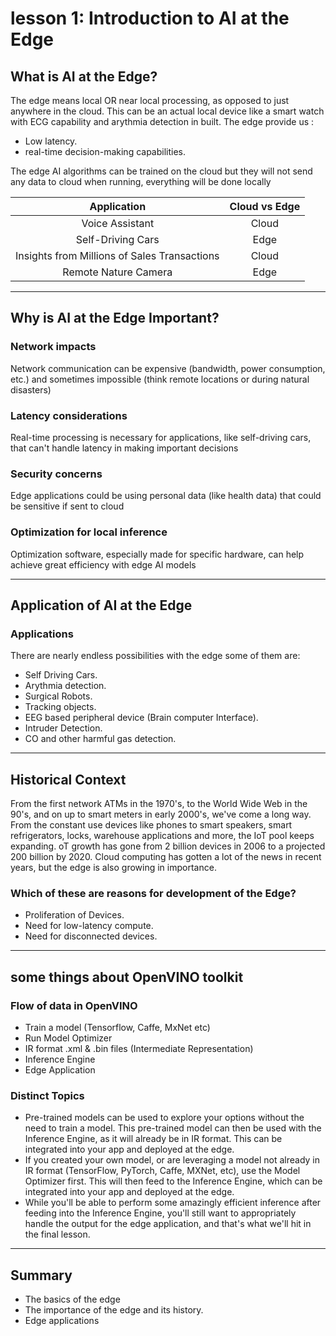 # lesson 1: Introduction to AI at the Edge

## What is AI at the Edge?

The edge means local OR near local processing, as opposed to just anywhere in the cloud. This can be an actual local device like a smart watch with ECG capability and arythmia detection in built. The edge provide us :

- Low latency.
- real-time decision-making capabilities.

The edge AI algorithms can be trained on the cloud but they will not send any data to cloud when running, everything will be done locally

| Application | Cloud vs Edge|
| :--: | :--: |
| Voice Assistant | Cloud |
| Self-Driving Cars | Edge |
| Insights from Millions of Sales Transactions | Cloud |
| Remote Nature Camera | Edge |


----
## Why is AI at the Edge Important?

### Network impacts
Network communication can be expensive (bandwidth, power consumption, etc.) and sometimes impossible (think remote locations or during natural disasters)
### Latency considerations
Real-time processing is necessary for applications, like self-driving cars, that can't handle latency in making important decisions
### Security concerns
Edge applications could be using personal data (like health data) that could be sensitive if sent to cloud
### Optimization for local inference
Optimization software, especially made for specific hardware, can help achieve great efficiency with edge AI models

----
## Application of AI at the Edge

### Applications
There are nearly endless possibilities with the edge some of them are:

- Self Driving Cars.
- Arythmia detection.
- Surgical Robots.
- Tracking objects.
- EEG based peripheral device (Brain computer Interface).
- Intruder Detection.
- CO and other harmful gas detection.

---
## Historical Context
From the first network ATMs in the 1970's, to the World Wide Web in the 90's, and on up to smart meters in early 2000's, we've come a long way. From the constant use devices like phones to smart speakers, smart refrigerators, locks, warehouse applications and more, the IoT pool keeps expanding. oT growth has gone from 2 billion devices in 2006 to a projected 200 billion by 2020. Cloud computing has gotten a lot of the news in recent years, but the edge is also growing in importance.

### Which of these are reasons for development of the Edge?
- Proliferation of Devices.
- Need for low-latency compute.
- Need for disconnected devices.

----
## some things about OpenVINO toolkit

### Flow of data in OpenVINO

- Train a model (Tensorflow, Caffe, MxNet etc)
- Run Model Optimizer
- IR format .xml & .bin files (Intermediate Representation)
- Inference Engine
- Edge Application

### Distinct Topics

- Pre-trained models can be used to explore your options without the need to train a model. This pre-trained model can then be used with the Inference Engine, as it will already be in IR format. This can be integrated into your app and deployed at the edge.
- If you created your own model, or are leveraging a model not already in IR format (TensorFlow, PyTorch, Caffe, MXNet, etc), use the Model Optimizer first. This will then feed to the Inference Engine, which can be integrated into your app and deployed at the edge.
- While you'll be able to perform some amazingly efficient inference after feeding into the Inference Engine, you'll still want to appropriately handle the output for the edge application, and that's what we'll hit in the final lesson.

----
## Summary

- The basics of the edge
- The importance of the edge and its history.
- Edge applications
